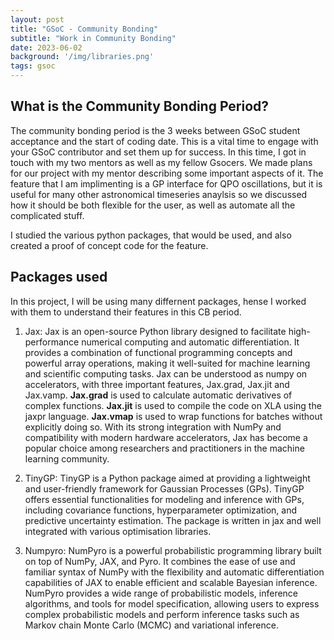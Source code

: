 ```yaml
---
layout: post
title: "GSoC - Community Bonding"
subtitle: "Work in Community Bonding"
date: 2023-06-02
background: '/img/libraries.png'
tags: gsoc
---
```


## What is the Community Bonding Period?
The community bonding period is the 3 weeks between GSoC student acceptance and the start of coding date. This is a vital time to engage with your GSoC contributor and set them up for success. In this time, I got in touch with my two mentors as well as my fellow Gsocers. We made plans for our project with my mentor describing some important aspects of it. The feature that I am implimenting is a GP interface for QPO oscillations, but it is useful for many other astronomical timeseries anaylsis so we discussed how it should be both flexible for the user, as well as automate all the complicated stuff.

I studied the various python packages, that would be used, and also created a proof of concept code for the feature.


## Packages used
In this project, I will be using many differnent packages, hense I worked with them to understand their features in this CB period.
1. Jax: Jax is an open-source Python library designed to facilitate high-performance numerical computing and automatic differentiation. It provides a combination of functional programming concepts and powerful array operations, making it well-suited for machine learning and scientific computing tasks. Jax can be understood as numpy on accelerators, with three important features, Jax.grad, Jax.jit and Jax.vamp.
**Jax.grad** is used to calculate automatic derivatives of complex functions.
**Jax.jit** is used to compile the code on XLA using the jaxpr language.
**Jax.vmap** is used to wrap functions for batches without explicitly doing so.
With its strong integration with NumPy and compatibility with modern hardware accelerators, Jax has become a popular choice among researchers and practitioners in the machine learning community.

2. TinyGP: TinyGP is a Python package aimed at providing a lightweight and user-friendly framework for Gaussian Processes (GPs). TinyGP offers essential functionalities for modeling and inference with GPs, including covariance functions, hyperparameter optimization, and predictive uncertainty estimation. The package is written in jax and well integrated with various optimisation libraries.

3. Numpyro: NumPyro is a powerful probabilistic programming library built on top of NumPy, JAX, and Pyro. It combines the ease of use and familiar syntax of NumPy with the flexibility and automatic differentiation capabilities of JAX to enable efficient and scalable Bayesian inference. NumPyro provides a wide range of probabilistic models, inference algorithms, and tools for model specification, allowing users to express complex probabilistic models and perform inference tasks such as Markov chain Monte Carlo (MCMC) and variational inference.

